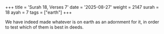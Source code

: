 +++
title = 'Surah 18, Verses 7'
date = '2025-08-27'
weight = 2147
surah = 18
ayah = 7
tags = ["earth"]
+++

We have indeed made whatever is on earth as an adornment for it, in order to test which of them is best in deeds.